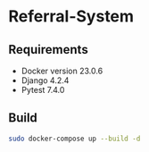 # Referral-System

## Requirements

* Docker version 23.0.6
* Django 4.2.4
* Pytest 7.4.0

## Build

```bash
sudo docker-compose up --build -d
```
